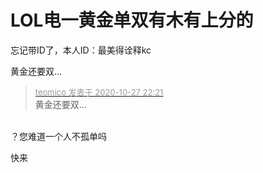 # LOL电一黄金单双有木有上分的


忘记带ID了，本人ID：最美得诠释kc

黄金还要双...

<div class="quote"><blockquote><font size="2"><a href="https://www.hostloc.com/forum.php?mod=redirect&amp;goto=findpost&amp;pid=9361612&amp;ptid=758398" target="_blank"><font color="#999999">teomico 发表于 2020-10-27 22:21</font></a></font><br />
黄金还要双...</blockquote></div><br />
？您难道一个人不孤单吗

快来
